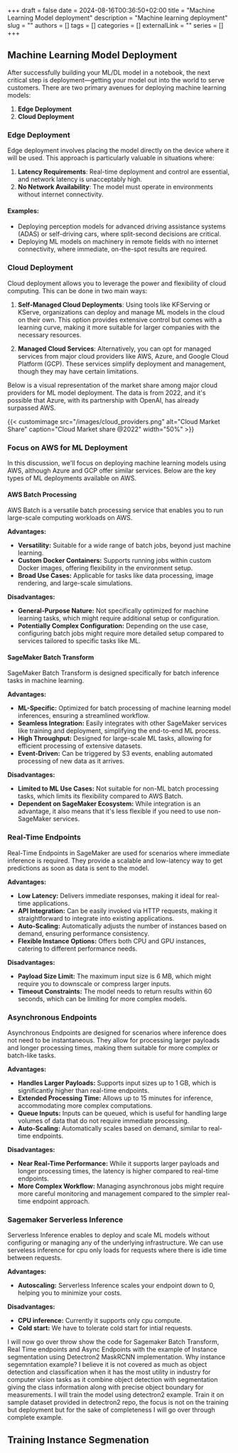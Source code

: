 +++ 
draft = false
date = 2024-08-16T00:36:50+02:00
title = "Machine Learning Model deployment"
description = "Machine learning deployment"
slug = ""
authors = []
tags = []
categories = []
externalLink = ""
series = []
+++


## Machine Learning Model Deployment

After successfully building your ML/DL model in a notebook, the next critical step is deployment—getting your model out into the world to serve customers. There are two primary avenues for deploying machine learning models:

1. **Edge Deployment**
2. **Cloud Deployment**

### Edge Deployment

Edge deployment involves placing the model directly on the device where it will be used. This approach is particularly valuable in situations where:

1. **Latency Requirements**: Real-time deployment and control are essential, and network latency is unacceptably high.
2. **No Network Availability**: The model must operate in environments without internet connectivity.

#### Examples:
- Deploying perception models for advanced driving assistance systems (ADAS) or self-driving cars, where split-second decisions are critical.
- Deploying ML models on machinery in remote fields with no internet connectivity, where immediate, on-the-spot results are required.

### Cloud Deployment

Cloud deployment allows you to leverage the power and flexibility of cloud computing. This can be done in two main ways:

1. **Self-Managed Cloud Deployments**: Using tools like KFServing or KServe, organizations can deploy and manage ML models in the cloud on their own. This option provides extensive control but comes with a learning curve, making it more suitable for larger companies with the necessary resources.

2. **Managed Cloud Services**: Alternatively, you can opt for managed services from major cloud providers like AWS, Azure, and Google Cloud Platform (GCP). These services simplify deployment and management, though they may have certain limitations.

Below is a visual representation of the market share among major cloud providers for ML model deployment. The data is from 2022, and it's possible that Azure, with its partnership with OpenAI, has already surpassed AWS.


{{< customimage src="/images/cloud_providers.png" alt="Cloud Market Share" caption="Cloud Market share @2022" width="50%" >}}


### Focus on AWS for ML Deployment

In this discussion, we'll focus on deploying machine learning models using AWS, although Azure and GCP offer similar services. Below are the key types of ML deployments available on AWS.


#### AWS Batch Processing

AWS Batch is a versatile batch processing service that enables you to run large-scale computing workloads on AWS.

**Advantages:**
- **Versatility:** Suitable for a wide range of batch jobs, beyond just machine learning.
- **Custom Docker Containers:** Supports running jobs within custom Docker images, offering flexibility in the environment setup.
- **Broad Use Cases:** Applicable for tasks like data processing, image rendering, and large-scale simulations.

**Disadvantages:**
- **General-Purpose Nature:** Not specifically optimized for machine learning tasks, which might require additional setup or configuration.
- **Potentially Complex Configuration:** Depending on the use case, configuring batch jobs might require more detailed setup compared to services tailored to specific tasks like ML.

#### SageMaker Batch Transform

SageMaker Batch Transform is designed specifically for batch inference tasks in machine learning.

**Advantages:**
- **ML-Specific:** Optimized for batch processing of machine learning model inferences, ensuring a streamlined workflow.
- **Seamless Integration:** Easily integrates with other SageMaker services like training and deployment, simplifying the end-to-end ML process.
- **High Throughput:** Designed for large-scale ML tasks, allowing for efficient processing of extensive datasets.
- **Event-Driven:** Can be triggered by S3 events, enabling automated processing of new data as it arrives.

**Disadvantages:**
- **Limited to ML Use Cases:** Not suitable for non-ML batch processing tasks, which limits its flexibility compared to AWS Batch.
- **Dependent on SageMaker Ecosystem:** While integration is an advantage, it also means that it's less flexible if you need to use non-SageMaker services.

### Real-Time Endpoints

Real-Time Endpoints in SageMaker are used for scenarios where immediate inference is required. They provide a scalable and low-latency way to get predictions as soon as data is sent to the model.

**Advantages:**
- **Low Latency:** Delivers immediate responses, making it ideal for real-time applications.
- **API Integration:** Can be easily invoked via HTTP requests, making it straightforward to integrate into existing applications.
- **Auto-Scaling:** Automatically adjusts the number of instances based on demand, ensuring performance consistency.
- **Flexible Instance Options:** Offers both CPU and GPU instances, catering to different performance needs.

**Disadvantages:**
- **Payload Size Limit:** The maximum input size is 6 MB, which might require you to downscale or compress larger inputs.
- **Timeout Constraints:** The model needs to return results within 60 seconds, which can be limiting for more complex models.

### Asynchronous Endpoints

Asynchronous Endpoints are designed for scenarios where inference does not need to be instantaneous. They allow for processing larger payloads and longer processing times, making them suitable for more complex or batch-like tasks.

**Advantages:**
- **Handles Larger Payloads:** Supports input sizes up to 1 GB, which is significantly higher than real-time endpoints.
- **Extended Processing Time:** Allows up to 15 minutes for inference, accommodating more complex computations.
- **Queue Inputs:** Inputs can be queued, which is useful for handling large volumes of data that do not require immediate processing.
- **Auto-Scaling:** Automatically scales based on demand, similar to real-time endpoints.

**Disadvantages:**
- **Near Real-Time Performance:** While it supports larger payloads and longer processing times, the latency is higher compared to real-time endpoints.
- **More Complex Workflow:** Managing asynchronous jobs might require more careful monitoring and management compared to the simpler real-time endpoint approach.


### Sagemaker Serverless Inference

Serverless Inference enables to deploy and scale ML models without configuring or managing any of the underlying infrastructure. We can use serveless inference for cpu only loads for requests where there is idle time between requests.

**Advantages:**
- **Autoscaling:** Serverless Inference scales your endpoint down to 0, helping you to minimize your costs.

**Disadvantages:**
- **CPU inference:** Currently it supports only cpu compute.
- **Cold start:** We have to tolerate cold start for intial requests.



I will now go over throw show the code for Sagemaker Batch Transform, Real Time endpoints and Async Endpoints with the example of Instance segmentation using Detectron2 MaskRCNN implementation. Why instance segemntation example? I believe it is not covered as much as object detection and classification when it has the most utility in industry for computer vision tasks as it combine object detection with segmentation giving the class information along with precise object boundary for measurements. I will train the model using detectron2 example. Train it on sample dataset provided in detectron2 repo, the focus is not on the training but deployment but for the sake of completeness I will go over through complete example.

## Training Instance Segmenation 














